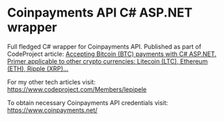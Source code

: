 # Coinpayments API C# ASP.NET wrapper

Full fledged C# wrapper for Coinpayments API. Published as part of CodeProject article: [Accepting Bitcoin (BTC) payments with C# ASP.NET. Primer applicable to other crypto currencies: Litecoin (LTC), Ethereum (ETH), Ripple (XRP)...](https://www.codeproject.com/Articles/1207351/Accepting-Bitcoin-BTC-payments-with-Csharp-ASP-NET)

For my other tech articles visit: https://www.codeproject.com/Members/lepipele

To obtain necessary Coinpayments API credentials visit: https://www.coinpayments.net/